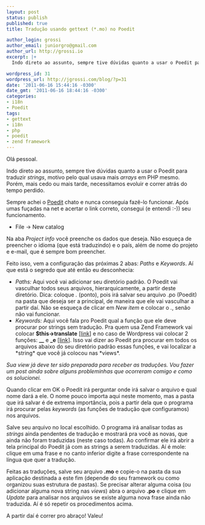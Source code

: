 ```yaml
---
layout: post
status: publish
published: true
title: Tradução usando gettext (*.mo) no Poedit

author_login: grossi
author_email: juniorgro@gmail.com
author_url: http://grossi.io
excerpt: |+
  Indo direto ao assunto, sempre tive dúvidas quanto a usar o Poedit para traduzir <em>strings</em>, motivo pelo qual usava mais <em>arrays</em> em PHP mesmo. Porém, mais cedo ou mais tarde, necessitamos evoluir e correr atrás do tempo perdido. Sempre achei o <a href="http://www.poedit.net/">Poedit</a> chato e nunca conseguia fazê-lo funcionar. Após umas fuçadas na net e acertar o link correto, consegui (e entendi :-)) seu funcionamento.

wordpress_id: 31
wordpress_url: http://jgrossi.com/blog/?p=31
date: '2011-06-16 15:44:16 -0300'
date_gmt: '2011-06-16 18:44:16 -0300'
categories:
- i18n
- Poedit
tags:
- gettext
- i18n
- php
- poedit
- zend framework
---
```

<p>Olá pessoal.</p>
<p>Indo direto ao assunto, sempre tive dúvidas quanto a usar o Poedit para traduzir <em>strings</em>, motivo pelo qual usava mais <em>arrays</em> em PHP mesmo. Porém, mais cedo ou mais tarde, necessitamos evoluir e correr atrás do tempo perdido.</p>
<p>Sempre achei o <a href="http://www.poedit.net/">Poedit</a> chato e nunca conseguia fazê-lo funcionar. Após umas fuçadas na net e acertar o link correto, consegui (e entendi :-)) seu funcionamento.</p>
<ul>
<li>File -> New catalog</li>
</ul>
<p>Na aba <em>Project info</em> você preenche os dados que deseja. Não esqueça de preencher o idioma (que está traduzindo) e o país, além de nome do projeto e e-mail, que é sempre bom preencher.</p>
<p>Feito isso, vem a configuração das próximas 2 abas: <em>Paths</em> e <em>Keywords</em>. Aí que está o segredo que até então eu desconhecia:</p>
<ul>
<li><em>Paths:</em> Aqui você vai adicionar seu diretório padrão. O Poedit vai vasculhar todos seus arquivos, hierarquicamente, a partir deste diretório. Dica: coloque <em>.</em> (ponto), pois irá salvar seu arquivo .po (Poedit) na pasta que deseja ser a principal, de maneira que ele vai vasculhar a partir daí. Não se esqueça de clicar em <em>New item</em> e colocar o <em>.</em>, senão não vai funcionar.</li>
<li><em>Keywords:</em> Aqui você fala pro Poedit qual a função que ele deve procurar por strings sem tradução. Pra quem usa Zend Framework vai colocar <strong>$this->translate</strong> [<a href="http://framework.zend.com/manual/en/zend.translate.html">link</a>] e no caso de Wordpress vai colocar 2 funções: <strong>__</strong> e <strong>_e</strong> [<a href="http://codex.wordpress.org/I18n_for_WordPress_Developers">link</a>]. Isso vai dizer ao Poedit pra procurar em todos os arquivos abaixo do seu diretório padrão essas funções, e vai localizar a *string* que você já colocou nas *views*. </li>
</ul>
<p><em>Sua view já deve ter sido preparada para receber as traduções. Vou fazer um post ainda sobre alguns probleminhas que ocorreram comigo e como os solucionei.</em></p>
<p>Quando clicar em OK o Poedit irá perguntar onde irá salvar o arquivo e qual nome dará a ele. O nome pouco importa aqui neste momento, mas a pasta que irá salvar é de extrema importância, pois a partir dela que o programa irá procurar pelas <em>keywords</em> (as funções de tradução que configuramos) nos arquivos.</p>
<p>Salve seu arquivo no local escolhido. O programa irá analisar todas as <em>strings</em> ainda pendentes de tradução e mostrará pra você as novas, que ainda não foram traduzidas (neste caso todas). Ao confirmar ele irá abrir a tela principal do Poedit já com as strings a serem traduzidas. Aí é mole: clique em uma frase e no canto inferior digite a frase correspondente na língua que quer a tradução.</p>
<p>Feitas as traduções, salve seu arquivo <strong>.mo</strong> e copie-o na pasta da sua aplicação destinada a este fim (depende do seu framework ou como organizou suas estrutura de pastas). Se precisar alterar alguma coisa (ou adicionar alguma nova string nas <em>views</em>) abra o arquivo <strong>.po</strong> e clique em <em>Update</em> para analisar nos arquivos se existe alguma nova frase ainda não traduzida. Aí é só repetir os procedimentos acima.</p>
<p>A partir daí é correr pro abraço! Valeu!</p>
